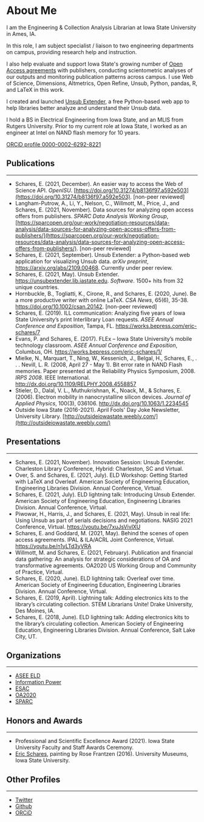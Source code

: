 # About Me
I am the Engineering & Collection Analysis Librarian at Iowa State University in Ames, IA.

In this role, I am subject specialist / liaison to two engineering departments on campus, providing research help and instruction.

I also help evaluate and support Iowa State's growing number of [Open Access agreements](https://open.lib.iastate.edu/open-access/agreements) with publishers, conducting scientometric analyses of our outputs and monitoring publication patterns across campus. I use Web of Science, Dimensions, Altmetrics, Open Refine, Unsub, Python, pandas, R, and LaTeX in this work.

I created and launched [Unsub Extender](https://unsubextender.lib.iastate.edu/), a free Python-based web app to help libraries better analyze and understand their Unsub data.

I hold a BS in Electrical Engineering from Iowa State, and an MLIS from Rutgers University. Prior to my current role at Iowa State, I worked as an engineer at Intel on NAND flash memory for 10 years.

[ORCiD profile 0000-0002-6292-8221](https://orcid.org/0000-0002-6292-8221)

## Publications
* * *
- Schares, E. (2021, December). An easier way to access the Web of Science API. _OpenISU_. [https://doi.org/10.31274/b8136f97.a592e503](https://doi.org/10.31274/b8136f97.a592e503). [non-peer reviewed]
- Langham-Putrow, A., Li, Y., Nelson, C., Willmott, M., Price, J., and Schares, E. (2021, November). Data sources for analyzing open access offers from publishers. _SPARC Data Analysis Working Group_, [https://sparcopen.org/our-work/negotiation-resources/data-analysis/data-sources-for-analyzing-open-access-offers-from-publishers/](https://sparcopen.org/our-work/negotiation-resources/data-analysis/data-sources-for-analyzing-open-access-offers-from-publishers/). [non-peer reviewed]
- Schares, E. (2021, September). Unsub Extender: a Python-based web application for visualizing Unsub data. _arXiv preprint_, https://arxiv.org/abs/2109.00468. Currently under peer review.
- Schares, E. (2021, May). Unsub Extender. https://unsubextender.lib.iastate.edu. _Software_. 1500+ hits from 32 unique countries.
- Hornbuckle, B., Togliatti, K., Cirone, R., and Schares, E. (2020, June). Be a more productive writer with online LaTeX. _CSA News_, 65(6), 35-38. https://doi.org/10.1002/csan.20142. [non-peer reviewed]
- Schares, E. (2019). ILL communication: Analyzing five years of Iowa State University’s print Interlibrary Loan requests. _ASEE Annual Conference and Exposition_, Tampa, FL. https://works.bepress.com/eric-schares/7
- Evans, P. and Schares, E. (2017). FLEx – Iowa State University’s mobile technology classroom.  _ASEE Annual Conference and Exposition_, Columbus, OH. https://works.bepress.com/eric-schares/1/
- Mielke, N., Marquart, T., Ning, W., Kessenich, J., Belgal, H., Schares, E., . . . Nevill, L. R. (2008, April 27 - May 1). Bit error rate in NAND Flash memories. Paper presented at the Reliability Physics Symposium, 2008. _IRPS 2008_. IEEE International. http://dx.doi.org/10.1109/RELPHY.2008.4558857
- Stieler, D., Dalal, V. L., Muthukrishnan, K., Noack, M., & Schares, E. (2006). Electron mobility in nanocrystalline silicon devices. _Journal of Applied Physics_, 100(3), 036106. http://dx.doi.org/10.1063/1.2234545
- Outside Iowa State (2016-2021). April Fools' Day Joke Newsletter, University Library. [http://outsideiowastate.weebly.com/](http://outsideiowastate.weebly.com/)

## Presentations
* * *
- Schares, E. (2021, November). Innovation Session: Unsub Extender. Charleston Library Conference, Hybrid: Charleston, SC and Virtual.
- Over, S. and Schares, E. (2021, July). ELD Workshop: Getting Started with LaTeX and Overleaf. American Society of Engineering Education, Engineering Libraries Division. Annual Conference, Virtual.
- Schares, E. (2021, July). ELD lightning talk: Introducing Unsub Extender. American Society of Engineering Education, Engineering Libraries Division. Annual Conference, Virtual.
- Piwowar, H., Harris, J., and Schares, E. (2021, May). Unsub in real life: Using Unsub as part of serials decisions and negotiations. NASIG 2021 Conference, Virtual. https://youtu.be/7xuJsVivlXU
- Schares, E. and Goddard, M. (2021, May). Behind the scenes of open access agreements. IPAL & ILA/ACRL Joint Conference, Virtual. https://youtu.be/n1yLTd3yVRA
- Willmott, M. and Schares, E. (2021, February). Publication and financial data gathering: An analysis for strategic considerations of OA and transformative agreements. OA2020 US Working Group and Community of Practice, Virtual.
- Schares, E. (2020, June). ELD lightning talk: Overleaf over time. American Society of Engineering Education, Engineering Libraries Division. Annual Conference, Virtual.
- Schares, E. (2019, April). Lightning talk: Adding electronics kits to the library’s circulating collection. STEM Librarians Unite! Drake University, Des Moines, IA.
- Schares, E. (2018, June). ELD lightning talk: Adding electronics kits to the library’s circulating collection. American Society of Engineering Education, Engineering Libraries Division. Annual Conference, Salt Lake City, UT.


## Organizations
* * *
- [ASEE ELD](https://sites.asee.org/eld/)
- [Information Power](https://www.informationpower.co.uk/1798-2/)
- [ESAC](https://esac-initiative.org/)
- [OA2020](https://oa2020.org/)
- [SPARC](https://sparcopen.org/)

## Honors and Awards
* * *
- Professional and Scientific Excellence Award (2021). Iowa State University Faculty and Staff Awards Ceremony.
- [Eric Schares](https://universitymuseums.pubpub.org/pub/yen7pdo1), painting by Rose Frantzen (2016). University Museums, Iowa State University.

## Other Profiles
* * *
- [Twitter](https://twitter.com/eschares)
- [Github](https://github.com/eschares)
- [ORCiD](https://orcid.org/0000-0002-6292-8221)
